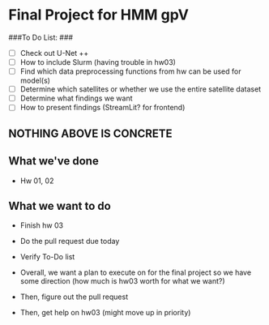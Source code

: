 # Final Project for HMM gpV #

###To Do List: ###

- [ ] Check out U-Net ++
- [ ] How to include Slurm (having trouble in hw03)
- [ ] Find which data preprocessing functions from hw can be used for model(s)
- [ ] Determine which satellites or whether we use the entire satellite dataset
- [ ] Determine what findings we want
- [ ] How to present findings (StreamLit? for frontend)

## NOTHING ABOVE IS CONCRETE ##

## What we've done ##
- Hw 01, 02

## What we want to do ##
- Finish hw 03
- Do the pull request due today
- Verify To-Do list

- Overall, we want a plan to execute on for the final project so we have some direction (how much is hw03 worth for what we want?)
- Then, figure out the pull request
- Then, get help on hw03 (might move up in priority)


